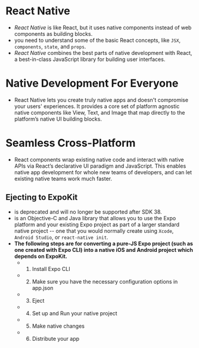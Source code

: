# React Native
  - *React Native* is like React, but it uses native components instead of web components as building blocks. 
  - you need to understand some of the basic React concepts, like `JSX`, `components`, `state`, and `props`.
  - *React Native* combines the best parts of native development with React, a best-in-class JavaScript library for building user interfaces.
# Native Development For Everyone
  - React Native lets you create truly native apps and doesn't compromise your users' experiences. It provides a core set of platform agnostic native components like View, Text, and Image that map directly to the platform’s native UI building blocks.
# Seamless Cross-Platform
  - React components wrap existing native code and interact with native APIs via React’s declarative UI paradigm and JavaScript. This enables native app development for whole new teams of developers, and can let existing native teams work much faster.
## Ejecting to ExpoKit
   - is deprecated and will no longer be supported after SDK 38.
   -  is an Objective-C and Java library that allows you to use the Expo platform and your existing Expo project as part of a larger standard native project -- one that you would normally create using `Xcode`, `Android Studio`, or `react-native init`.
   - **The following steps are for converting a pure-JS Expo project (such as one created with Expo CLI) into a native iOS and Android project which depends on ExpoKit.**
     - 1. Install Expo CLI 
     - 2. Make sure you have the necessary configuration options in app.json
     - 3. Eject
     - 4. Set up and Run your native project
     - 5. Make native changes
     - 6. Distribute your app